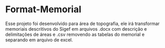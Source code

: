 # Format-Memorial
Esse projeto foi desenvolvido para área de topografia, ele irá transformar memoriais descritivos do Sigef em arquivos .docx com descrição e delimitações de áreas e .csv removendo as tabelas do memorial e separando em arquivo de excel.
